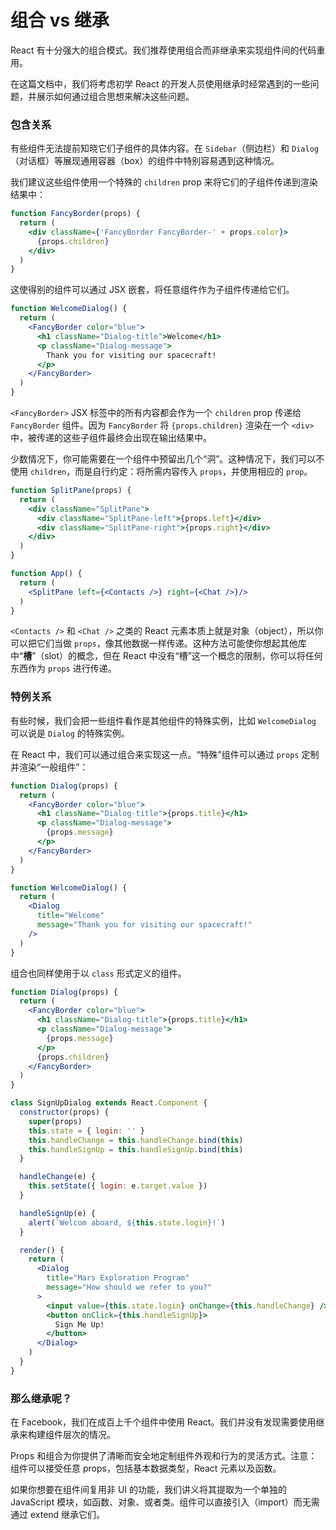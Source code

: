 # 组合 vs 继承

React 有十分强大的组合模式。我们推荐使用组合而非继承来实现组件间的代码重用。

在这篇文档中，我们将考虑初学 React 的开发人员使用继承时经常遇到的一些问题，并展示如何通过组合思想来解决这些问题。

### 包含关系

有些组件无法提前知晓它们子组件的具体内容。在 `Sidebar`（侧边栏）和 `Dialog`（对话框）等展现通用容器（box）的组件中特别容易遇到这种情况。

我们建议这些组件使用一个特殊的 `children` prop 来将它们的子组件传递到渲染结果中：

```jsx
function FancyBorder(props) {
  return (
    <div className={'FancyBorder FancyBorder-' + props.color}>
      {props.children}
    </div>
  )
}
```

这使得别的组件可以通过 JSX 嵌套，将任意组件作为子组件传递给它们。


```jsx
function WelcomeDialog() {
  return (
    <FancyBorder color="blue">
      <h1 className="Dialog-title">Welcome</h1>
      <p className="Dialog-message">
        Thank you for visiting our spacecraft!
      </p>
    </FancyBorder>
  )
}
```

`<FancyBorder>` JSX 标签中的所有内容都会作为一个 `children` prop 传递给 `FancyBorder` 组件。因为 `FancyBorder` 将 `{props.children}` 渲染在一个 `<div>` 中，被传递的这些子组件最终会出现在输出结果中。

少数情况下，你可能需要在一个组件中预留出几个“洞”。这种情况下，我们可以不使用 `children`，而是自行约定：将所需内容传入 `props`，并使用相应的 `prop`。

```jsx
function SplitPane(props) {
  return (
    <div className="SplitPane">
      <div className="SplitPane-left">{props.left}</div>
      <div className="SplitPane-right">{props.right}</div>
    </div>
  )
}

function App() {
  return (
    <SplitPane left={<Contacts />} right={<Chat />}/>
  )
}
```

`<Contacts />` 和 `<Chat />` 之类的 React 元素本质上就是对象（object），所以你可以把它们当做 `props`，像其他数据一样传递。这种方法可能使你想起其他库中“**槽**”（slot）的概念，但在 React 中没有“槽”这一个概念的限制，你可以将任何东西作为 `props` 进行传递。


### 特例关系

有些时候，我们会把一些组件看作是其他组件的特殊实例，比如 `WelcomeDialog` 可以说是 `Dialog` 的特殊实例。

在 React 中，我们可以通过组合来实现这一点。“特殊”组件可以通过 `props` 定制并渲染“一般组件”：

```jsx
function Dialog(props) {
  return (
    <FancyBorder color="blue">
      <h1 className="Dialog-title">{props.title}</h1>
      <p className="Dialog-message">
        {props.message}
      </p>
    </FancyBorder>
  )
}

function WelcomeDialog() {
  return (
    <Dialog
      title="Welcome"
      message="Thank you for visiting our spacecraft!"
    />
  )
}
```

组合也同样使用于以 `class` 形式定义的组件。

```jsx
function Dialog(props) {
  return (
    <FancyBorder color="blue">
      <h1 className="Dialog-title">{props.title}</h1>
      <p className="Dialog-message">
        {props.message}
      </p>
      {props.children}
    </FancyBorder>
  )
}

class SignUpDialog extends React.Component {
  constructor(props) {
    super(props)
    this.state = { login: '' }
    this.handleChange = this.handleChange.bind(this)
    this.handleSignUp = this.handleSignUp.bind(this)
  }

  handleChange(e) {
    this.setState({ login: e.target.value })
  }

  handleSignUp(e) {
    alert(`Welcom aboard, ${this.state.login}!`)
  }

  render() {
    return (
      <Dialog
        title="Mars Exploration Program"
        message="How should we refer to you?"
      >
        <input value={this.state.login} onChange={this.handleChange} />
        <button onClick={this.handleSignUp}>
          Sign Me Up!
        </button>
      </Dialog>
    )
  }
}
```


### 那么继承呢？

在 Facebook，我们在成百上千个组件中使用 React。我们并没有发现需要使用继承来构建组件层次的情况。

Props 和组合为你提供了清晰而安全地定制组件外观和行为的灵活方式。注意：组件可以接受任意 props，包括基本数据类型，React 元素以及函数。

如果你想要在组件间复用非 UI 的功能，我们讲义将其提取为一个单独的 JavaScript 模块，如函数、对象、或者类。组件可以直接引入（import）而无需通过 extend 继承它们。